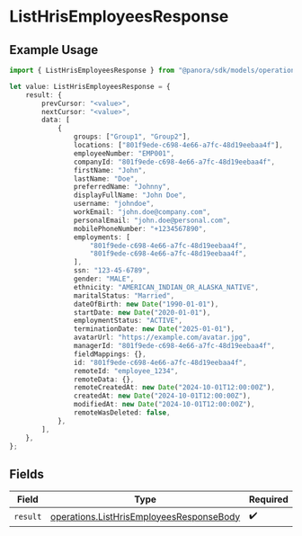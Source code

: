 # ListHrisEmployeesResponse

## Example Usage

```typescript
import { ListHrisEmployeesResponse } from "@panora/sdk/models/operations";

let value: ListHrisEmployeesResponse = {
    result: {
        prevCursor: "<value>",
        nextCursor: "<value>",
        data: [
            {
                groups: ["Group1", "Group2"],
                locations: ["801f9ede-c698-4e66-a7fc-48d19eebaa4f"],
                employeeNumber: "EMP001",
                companyId: "801f9ede-c698-4e66-a7fc-48d19eebaa4f",
                firstName: "John",
                lastName: "Doe",
                preferredName: "Johnny",
                displayFullName: "John Doe",
                username: "johndoe",
                workEmail: "john.doe@company.com",
                personalEmail: "john.doe@personal.com",
                mobilePhoneNumber: "+1234567890",
                employments: [
                    "801f9ede-c698-4e66-a7fc-48d19eebaa4f",
                    "801f9ede-c698-4e66-a7fc-48d19eebaa4f",
                ],
                ssn: "123-45-6789",
                gender: "MALE",
                ethnicity: "AMERICAN_INDIAN_OR_ALASKA_NATIVE",
                maritalStatus: "Married",
                dateOfBirth: new Date("1990-01-01"),
                startDate: new Date("2020-01-01"),
                employmentStatus: "ACTIVE",
                terminationDate: new Date("2025-01-01"),
                avatarUrl: "https://example.com/avatar.jpg",
                managerId: "801f9ede-c698-4e66-a7fc-48d19eebaa4f",
                fieldMappings: {},
                id: "801f9ede-c698-4e66-a7fc-48d19eebaa4f",
                remoteId: "employee_1234",
                remoteData: {},
                remoteCreatedAt: new Date("2024-10-01T12:00:00Z"),
                createdAt: new Date("2024-10-01T12:00:00Z"),
                modifiedAt: new Date("2024-10-01T12:00:00Z"),
                remoteWasDeleted: false,
            },
        ],
    },
};
```

## Fields

| Field                                                                                                | Type                                                                                                 | Required                                                                                             | Description                                                                                          |
| ---------------------------------------------------------------------------------------------------- | ---------------------------------------------------------------------------------------------------- | ---------------------------------------------------------------------------------------------------- | ---------------------------------------------------------------------------------------------------- |
| `result`                                                                                             | [operations.ListHrisEmployeesResponseBody](../../models/operations/listhrisemployeesresponsebody.md) | :heavy_check_mark:                                                                                   | N/A                                                                                                  |